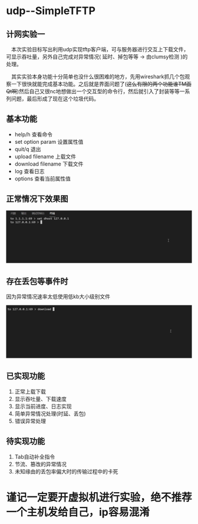 # udp--SimpleTFTP

## 计网实验一

&emsp;本次实验目标写出利用udp实现tftp客户端，可与服务器进行交互上下载文件，可显示吞吐量，另外自己完成对异常情况( 延时、掉包等等 -> 由clumsy检测 )的处理。

&emsp;其实实验本身功能十分简单也没什么很困难的地方，先用wireshark抓几个包观察一下很快就能完成基本功能。之后就是界面问题了(~~这么有限的两个功能谁TM画Qt啊~~)然后自己又很nc地想做出一个交互型的命令行，然后就引入了封装等等一系列问题，最后形成了现在这个垃圾代码。

## 基本功能

- help/h              查看命令
- set option param    设置属性值
- quit/q              退出
- upload filename     上载文件
- download filename   下载文件
- log                 查看日志
- options             查看当前属性值

## 正常情况下效果图

![运行状态](./Resources/img/1.gif)

## 存在丢包等事件时

因为异常情况速率太低使用低kb大小级别文件

![异常情况](./Resources/img/2.gif)

## 已实现功能

1. 正常上载下载
2. 显示吞吐量、下载速度
3. 显示当前进度、日志实现
4. 简单异常情况处理(时延、丢包)
5. 错误异常处理

## 待实现功能

1. Tab自动补全指令
2. 节流、篡改的异常情况
3. 未知缘由的丢包率偏大时的传输过程中的卡死

# 谨记一定要开虚拟机进行实验，绝不推荐一个主机发给自己，ip容易混淆